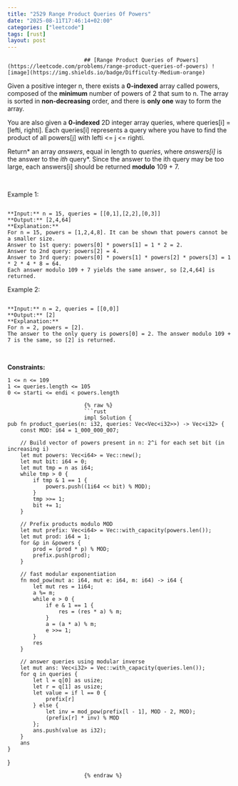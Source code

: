 ```yaml
---
title: "2529 Range Product Queries Of Powers"
date: "2025-08-11T17:46:14+02:00"
categories: ["leetcode"]
tags: [rust]
layout: post
---
```



                            ## [Range Product Queries of Powers](https://leetcode.com/problems/range-product-queries-of-powers) ![image](https://img.shields.io/badge/Difficulty-Medium-orange)

Given a positive integer n, there exists a **0-indexed** array called powers, composed of the **minimum** number of powers of 2 that sum to n. The array is sorted in **non-decreasing** order, and there is **only one** way to form the array.

You are also given a **0-indexed** 2D integer array queries, where queries[i] = [lefti, righti]. Each queries[i] represents a query where you have to find the product of all powers[j] with lefti <= j <= righti.

Return* an array *answers*, equal in length to *queries*, where *answers[i]* is the answer to the *ith* query*. Since the answer to the ith query may be too large, each answers[i] should be returned **modulo** 109 + 7.

 

Example 1:

```

**Input:** n = 15, queries = [[0,1],[2,2],[0,3]]
**Output:** [2,4,64]
**Explanation:**
For n = 15, powers = [1,2,4,8]. It can be shown that powers cannot be a smaller size.
Answer to 1st query: powers[0] * powers[1] = 1 * 2 = 2.
Answer to 2nd query: powers[2] = 4.
Answer to 3rd query: powers[0] * powers[1] * powers[2] * powers[3] = 1 * 2 * 4 * 8 = 64.
Each answer modulo 109 + 7 yields the same answer, so [2,4,64] is returned.

```

Example 2:

```

**Input:** n = 2, queries = [[0,0]]
**Output:** [2]
**Explanation:**
For n = 2, powers = [2].
The answer to the only query is powers[0] = 2. The answer modulo 109 + 7 is the same, so [2] is returned.

```

 

**Constraints:**

	1 <= n <= 109
	1 <= queries.length <= 105
	0 <= starti <= endi < powers.length

                            {% raw %}
                            ```rust
                            impl Solution {
    pub fn product_queries(n: i32, queries: Vec<Vec<i32>>) -> Vec<i32> {
        const MOD: i64 = 1_000_000_007;

        // Build vector of powers present in n: 2^i for each set bit (in increasing i)
        let mut powers: Vec<i64> = Vec::new();
        let mut bit: i64 = 0;
        let mut tmp = n as i64;
        while tmp > 0 {
            if tmp & 1 == 1 {
                powers.push((1i64 << bit) % MOD);
            }
            tmp >>= 1;
            bit += 1;
        }

        // Prefix products modulo MOD
        let mut prefix: Vec<i64> = Vec::with_capacity(powers.len());
        let mut prod: i64 = 1;
        for &p in &powers {
            prod = (prod * p) % MOD;
            prefix.push(prod);
        }

        // fast modular exponentiation
        fn mod_pow(mut a: i64, mut e: i64, m: i64) -> i64 {
            let mut res = 1i64;
            a %= m;
            while e > 0 {
                if e & 1 == 1 {
                    res = (res * a) % m;
                }
                a = (a * a) % m;
                e >>= 1;
            }
            res
        }

        // answer queries using modular inverse
        let mut ans: Vec<i32> = Vec::with_capacity(queries.len());
        for q in queries {
            let l = q[0] as usize;
            let r = q[1] as usize;
            let value = if l == 0 {
                prefix[r]
            } else {
                let inv = mod_pow(prefix[l - 1], MOD - 2, MOD);
                (prefix[r] * inv) % MOD
            };
            ans.push(value as i32);
        }
        ans
    }
}

                            {% endraw %}
                            